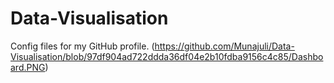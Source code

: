 # Data-Visualisation
Config files for my GitHub profile.
(https://github.com/Munajuli/Data-Visualisation/blob/97df904ad722ddda36df04e2b10fdba9156c4c85/Dashboard.PNG)
